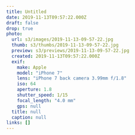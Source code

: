```yaml
---
title: Untitled
date: 2019-11-13T09:57:22.000Z
draft: false
drop: true
photo:
  url: s3/images/2019-11-13-09-57-22.jpg
  thumb: s3/thumbs/2019-11-13-09-57-22.jpg
  preview: s3/previews/2019-11-13-09-57-22.jpg
  created: 2019-11-13T09:57:22.000Z
  exif:
    make: Apple
    model: "iPhone 7"
    lens: "iPhone 7 back camera 3.99mm f/1.8"
    iso: 64
    aperture: 1.8
    shutter_speed: 1/15
    focal_length: "4.0 mm"
    gps: null
  title: null
  caption: null
links: []
---
```

